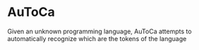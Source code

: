 AuToCa
======

Given an unknown programming language, AuToCa attempts to automatically recognize which are the tokens of the language
